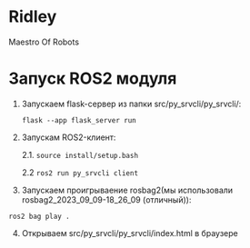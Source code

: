 # Ridley
Maestro Of Robots

# Запуск ROS2 модуля
1. Запускаем flask-cервер из папки src/py_srvcli/py_srvcli/:
   ```
   flask --app flask_server run
   ```
2. Запускам ROS2-клиент:
   
    2.1. `source install/setup.bash`

    2.2  `ros2 run py_srvcli client`

3. Запускаем проигрываение rosbag2(мы использовали rosbag2_2023_09_09-18_26_09 (отличный)):
  ```
  ros2 bag play .
  ```

4. Открываем src/py_srvcli/py_srvcli/index.html в браузере
